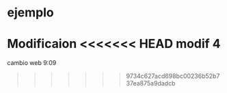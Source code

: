 # ejemplo
Modificaion
<<<<<<< HEAD
modif 4
=======
cambio web 9:09 
>>>>>>> 9734c627acd698bc00236b52b737ea875a9dadcb
